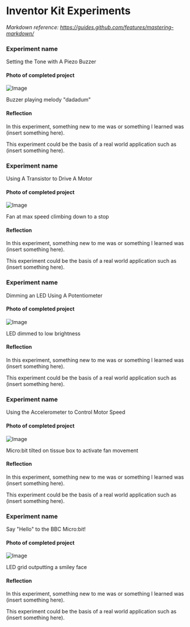 # Inventor Kit Experiments

*Markdown reference: https://guides.github.com/features/mastering-markdown/*

### Experiment name ###

Setting the Tone with A Piezo Buzzer

#### Photo of completed project ####

![Image](Experiment1.jpg)

Buzzer playing melody "dadadum"

#### Reflection ####

In this experiment, something new to me was or something I learned was (insert something here).

This experiment could be the basis of a real world application such as (insert something here).

### Experiment name ###

Using A Transistor to Drive A Motor

#### Photo of completed project ####

![Image](Experiment2.jpg)

Fan at max speed climbing down to a stop 

#### Reflection ####

In this experiment, something new to me was or something I learned was (insert something here).

This experiment could be the basis of a real world application such as (insert something here).

### Experiment name ###

Dimming an LED Using A Potentiometer

#### Photo of completed project ####

![Image](Experiment3.jpg)

LED dimmed to low brightness 

#### Reflection ####

In this experiment, something new to me was or something I learned was (insert something here).

This experiment could be the basis of a real world application such as (insert something here).

### Experiment name ###

Using the Accelerometer to Control Motor Speed

#### Photo of completed project ####

![Image](Experiment4.jpg)

Micro:bit tilted on tissue box to activate fan movement

#### Reflection ####

In this experiment, something new to me was or something I learned was (insert something here).

This experiment could be the basis of a real world application such as (insert something here).

### Experiment name ###

Say "Hello" to the BBC Micro:bit!

#### Photo of completed project ####

![Image](Experiment5.jpg)

LED grid outputting a smiley face 

#### Reflection ####

In this experiment, something new to me was or something I learned was (insert something here).

This experiment could be the basis of a real world application such as (insert something here).

